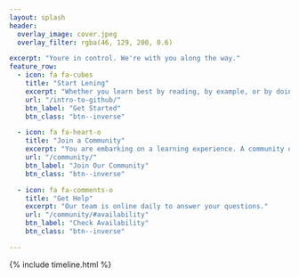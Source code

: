 ```yaml
---
layout: splash
header:
  overlay_image: cover.jpeg
  overlay_filter: rgba(46, 129, 200, 0.6)

excerpt: "Youre in control. We're with you along the way."
feature_row:
  - icon: fa fa-cubes
    title: "Start Lening"
    excerpt: "Whether you learn best by reading, by example, or by doing, we've got you covered."
    url: "/intro-to-github/"
    btn_label: "Get Started"
    btn_class: "btn--inverse"

  - icon: fa fa-heart-o
    title: "Join a Community"
    excerpt: "You are embarking on a learning experience. A community of other learners and instructors awaits you."
    url: "/community/"
    btn_label: "Join Our Community"
    btn_class: "btn--inverse"

  - icon: fa fa-comments-o
    title: "Get Help"
    excerpt: "Our team is online daily to answer your questions."
    url: "/community/#availability"
    btn_label: "Check Availability"
    btn_class: "btn--inverse"

---
```

{% include timeline.html %}

